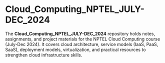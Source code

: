 # Cloud_Computing_NPTEL_JULY-DEC_2024
The **Cloud_Computing_NPTEL_JULY-DEC_2024** repository holds notes, assignments, and project materials for the NPTEL Cloud Computing course (July-Dec 2024). It covers cloud architecture, service models (IaaS, PaaS, SaaS), deployment models, virtualization, and practical resources to strengthen cloud infrastructure skills.
